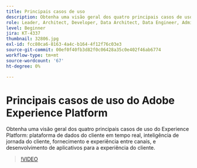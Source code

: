 ```yaml
---
title: Principais casos de uso
description: Obtenha uma visão geral dos quatro principais casos de uso do Experience Platform&mdash;plataforma de dados do cliente em tempo real, inteligência de jornada do cliente, entrega e experiência entre canais, e desenvolvimento de aplicativos para a experiência do cliente.
role: Leader, Architect, Developer, Data Architect, Data Engineer, Admin, User
level: Beginner
jira: KT-4337
thumbnail: 32806.jpg
exl-id: fcc80ca6-8163-4a4c-b164-4f12f76c03e3
source-git-commit: 00ef0f40fb3d82f0c06428a35c0e402f46ab6774
workflow-type: tm+mt
source-wordcount: '67'
ht-degree: 0%

---
```


# Principais casos de uso do Adobe Experience Platform

Obtenha uma visão geral dos quatro principais casos de uso do Experience Platform: plataforma de dados do cliente em tempo real, inteligência de jornada do cliente, fornecimento e experiência entre canais, e desenvolvimento de aplicativos para a experiência do cliente.

>[!VIDEO](https://video.tv.adobe.com/v/32806?learn=on)

